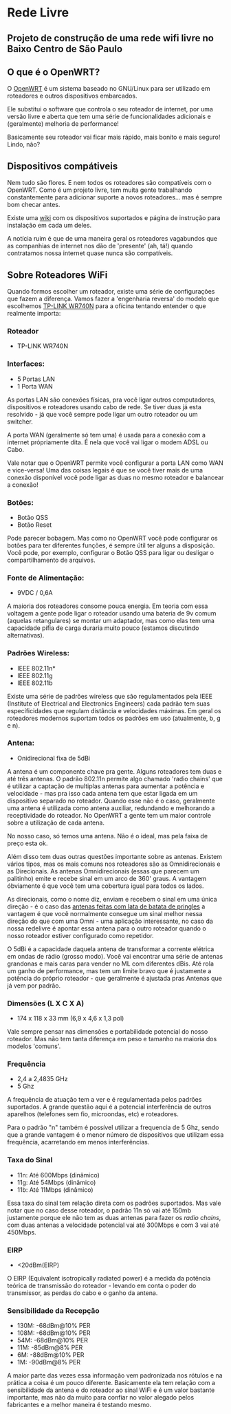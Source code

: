 # Rede Livre
## Projeto de construção de uma rede wifi livre no Baixo Centro de São Paulo

## O que é o OpenWRT?

O [OpenWRT](https://openwrt.org/) é um sistema baseado no GNU/Linux para ser utilizado em roteadores e outros dispositivos embarcados.

Ele substitui o software que controla o seu roteador de internet, por uma versão livre e aberta que tem uma série de funcionalidades adicionais e (geralmente) melhoria de performance!

Basicamente seu roteador vai ficar mais rápido, mais bonito e mais seguro! Lindo, não?

## Dispositivos compátiveis

Nem tudo são flores. E nem todos os roteadores são compatíveis com o OpenWRT. Como é um projeto livre, tem muita gente trabalhando constantemente para adicionar suporte a novos roteadores... mas é sempre bom checar antes.

Existe uma [wiki](http://wiki.openwrt.org/toh/start) com os dispositivos suportados e página de instrução para instalação em cada um deles.

A notícia ruim é que de uma maneira geral os roteadores vagabundos que as companhias de internet nos dão de 'presente' (ah, tá!) quando contratamos nossa internet quase nunca são compatíveis.

## Sobre Roteadores WiFi

Quando formos escolher um roteador, existe uma série de configurações que fazem a diferença. Vamos fazer a 'engenharia reversa' do modelo que escolhemos [TP-LINK WR740N](http://www.tp-link.com.br/products/details/?model=TL-WR740N) para a ofícina tentando entender o que realmente importa:

### Roteador
* TP-LINK WR740N

### Interfaces:
* 5 Portas LAN
* 1 Porta WAN

As portas LAN são conexões físicas, pra você ligar outros computadores, dispositivos e roteadores usando cabo de rede. Se tiver duas já esta resolvido - já que você sempre pode ligar um outro roteador ou um switcher.

A porta WAN (geralmente só tem uma) é usada para a conexão com a internet própriamente dita. É nela que você vai ligar o modem ADSL ou Cabo.

Vale notar que o OpenWRT permite você configurar a porta LAN como WAN e vice-versa! Uma das coisas legais é que se você tiver mais de uma conexão disponível você pode ligar as duas no mesmo roteador e balancear a conexão!

### Botões:
* Botão QSS
* Botão Reset

Pode parecer bobagem. Mas como no OpenWRT você pode configurar os botões para ter diferentes funções, é sempre útil ter alguns a disposição. Você pode, por exemplo, configurar o Botão QSS para ligar ou desligar o compartilhamento de arquivos.

### Fonte de Alimentação:
* 9VDC / 0,6A

A maioria dos roteadores consome pouca energia. Em teoria com essa voltagem a gente pode ligar o roteador usando uma bateria de 9v comum (aquelas retangulares) se montar um adaptador, mas como elas tem uma capacidade pífia de carga duraria muito pouco (estamos discutindo alternativas).

### Padrões Wireless:
* IEEE 802.11n*
* IEEE 802.11g
* IEEE 802.11b

Existe uma série de padrões wireless que são regulamentados pela IEEE (Institute of Electrical and Electronics Engineers) cada padrão tem suas específicidades que regulam distância e velocidades máximas. Em geral os roteadores modernos suportam todos os padrões em uso (atualmente, b, g e n).

### Antena:
* Onidirecional fixa de 5dBi

A antena é um componente chave pra gente. Alguns roteadores tem duas e até três antenas. O padrão 802.11n permite algo chamado 'radio chains' que é utilizar a captação de multiplas antenas para aumentar a potência e velocidade - mas pra isso cada antena tem que estar ligada em um dispositivo separado no roteador. Quando esse não é o caso, geralmente uma antena é utilizada como antena auxiliar, redundando e melhorando a receptividade do roteador. No OpenWRT a gente tem um maior controle sobre a utilização de cada antena.

No nosso caso, só temos uma antena. Não é o ideal, mas pela faixa de preço esta ok.

Além disso tem duas outras questões importante sobre as antenas. Existem vários tipos, mas os mais comuns nos roteadores são as Omnidirecionais e as Direcionais. As antenas Omnidirecionais (essas que parecem um palitinho) emite e recebe sinal em um arco de 360' graus. A vantagem óbviamente é que você tem uma cobertura igual para todos os lados. 

As direcionais, como o nome diz, enviam e recebem o sinal em uma única direção - é o caso das [antenas feitas com lata de batata de pringles](http://www.youtube.com/watch?v=kYhHxRrtyCo) a vantagem é que você normalmente consegue um sinal melhor nessa direção do que com uma Omni - uma aplicação interessante, no caso da nossa redelivre é apontar essa antena para o outro roteador quando o nosso roteador estiver configurado como repetidor.

O 5dBi é a capacidade daquela antena de transformar a corrente elétrica em ondas de rádio (grosso modo). Você vai encontrar uma série de antenas grandonas e mais caras para vender no ML com diferentes dBis. Até rola um ganho de performance, mas tem um limite bravo que é justamente a potência do próprio roteador - que geralmente é ajustada pras Antenas que já vem por padrão.

### Dimensões (L X C X A)
* 174 x 118 x 33 mm (6,9 x 4,6 x 1,3 pol)

Vale sempre pensar nas dimensões e portabilidade potencial do nosso roteador. Mas não tem tanta diferença em peso e tamanho na maioria dos modelos 'comuns'.

### Frequência
* 2,4 a 2,4835 GHz
* 5 Ghz

A frequência de atuação tem a ver e é regulamentada pelos padrões suportados. A grande questão aqui é a potencial interferência de outros aparelhos (telefones sem fio, microondas, etc) e roteadores.

Para o padrão "n" também é possível utilizar a frequencia de 5 Ghz, sendo que a grande vantagem é o menor número de dispositivos que utilizam essa frequência, acarretando em menos interferências.

### Taxa do Sinal
* 11n: Até 600Mbps (dinâmico)
* 11g: Até 54Mbps (dinâmico)
* 11b: Até 11Mbps (dinâmico)

Essa taxa do sinal tem relação direta com os padrões suportados. Mas vale notar que no caso desse roteador, o padrão 11n só vai até 150mb justamente porque ele não tem as duas antenas para fazer os *radio chains*, com duas antenas a velocidade potencial vai até 300Mbps e com 3 vai até 450Mbps.

### EIRP
* <20dBm(EIRP)

O EIRP (Equivalent isotropically radiated power) é a medida da potência teórica de transmissão do roteador - levando em conta o poder do transmissor, as perdas do cabo e o ganho da antena.

### Sensibilidade da Recepção
* 130M: -68dBm@10% PER
* 108M: -68dBm@10% PER
* 54M: -68dBm@10% PER
* 11M: -85dBm@8% PER
* 6M: -88dBm@10% PER
* 1M: -90dBm@8% PER

A maior parte das vezes essa informação vem padronizada nos rótulos e na prática a coisa é um pouco diferente. Basicamente ela tem relação com a sensibilidade da antena e do roteador ao sinal WiFi e é um valor bastante importante, mas não da muito para confiar no valor alegado pelos fabricantes e a melhor maneira é testando mesmo.
